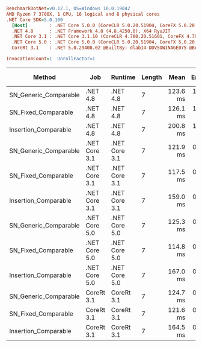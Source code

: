 ``` ini

BenchmarkDotNet=v0.12.1, OS=Windows 10.0.19042
AMD Ryzen 7 3700X, 1 CPU, 16 logical and 8 physical cores
.NET Core SDK=5.0.100
  [Host]        : .NET Core 5.0.0 (CoreCLR 5.0.20.51904, CoreFX 5.0.20.51904), X64 RyuJIT
  .NET 4.8      : .NET Framework 4.8 (4.8.4250.0), X64 RyuJIT
  .NET Core 3.1 : .NET Core 3.1.10 (CoreCLR 4.700.20.51601, CoreFX 4.700.20.51901), X64 RyuJIT
  .NET Core 5.0 : .NET Core 5.0.0 (CoreCLR 5.0.20.51904, CoreFX 5.0.20.51904), X64 RyuJIT
  CoreRt 3.1    : .NET 5.0.29408.02 @BuiltBy: dlab14-DDVSOWINAGE075 @Branch: master @Commit: 4ce1c21ac0d4d1a3b7f7a548214966f69ac9f199, X64 AOT

InvocationCount=1  UnrollFactor=1  

```
|                Method |           Job |       Runtime | Length |     Mean |   Error |  StdDev | Gen 0 | Gen 1 | Gen 2 | Allocated |
|---------------------- |-------------- |-------------- |------- |---------:|--------:|--------:|------:|------:|------:|----------:|
| SN_Generic_Comparable |      .NET 4.8 |      .NET 4.8 |      7 | 123.6 ms | 1.91 ms | 1.69 ms |     - |     - |     - |         - |
|   SN_Fixed_Comparable |      .NET 4.8 |      .NET 4.8 |      7 | 126.1 ms | 1.34 ms | 1.26 ms |     - |     - |     - |         - |
|  Insertion_Comparable |      .NET 4.8 |      .NET 4.8 |      7 | 200.8 ms | 1.50 ms | 1.33 ms |     - |     - |     - |         - |
| SN_Generic_Comparable | .NET Core 3.1 | .NET Core 3.1 |      7 | 121.9 ms | 0.48 ms | 0.45 ms |     - |     - |     - |         - |
|   SN_Fixed_Comparable | .NET Core 3.1 | .NET Core 3.1 |      7 | 117.5 ms | 0.39 ms | 0.37 ms |     - |     - |     - |         - |
|  Insertion_Comparable | .NET Core 3.1 | .NET Core 3.1 |      7 | 159.0 ms | 0.92 ms | 0.86 ms |     - |     - |     - |         - |
| SN_Generic_Comparable | .NET Core 5.0 | .NET Core 5.0 |      7 | 125.3 ms | 0.35 ms | 0.31 ms |     - |     - |     - |         - |
|   SN_Fixed_Comparable | .NET Core 5.0 | .NET Core 5.0 |      7 | 114.8 ms | 0.42 ms | 0.39 ms |     - |     - |     - |         - |
|  Insertion_Comparable | .NET Core 5.0 | .NET Core 5.0 |      7 | 167.0 ms | 0.95 ms | 0.84 ms |     - |     - |     - |         - |
| SN_Generic_Comparable |    CoreRt 3.1 |    CoreRt 3.1 |      7 | 124.7 ms | 0.54 ms | 0.50 ms |     - |     - |     - |         - |
|   SN_Fixed_Comparable |    CoreRt 3.1 |    CoreRt 3.1 |      7 | 121.6 ms | 0.51 ms | 0.47 ms |     - |     - |     - |         - |
|  Insertion_Comparable |    CoreRt 3.1 |    CoreRt 3.1 |      7 | 164.5 ms | 0.74 ms | 0.69 ms |     - |     - |     - |         - |
